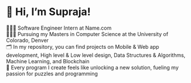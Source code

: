 # 👋 **Hi, I’m Supraja!**
👩🏻‍💻 Software Engineer Intern at Name.com </br>
👩🏻‍🎓 Pursuing my Masters in Computer Science at the University of Colorado, Denver </br>
🗂️ In my repository, you can find projects on Mobile & Web app development,  High level & Low level design, Data Structures & Algorithms, Machine Learning, and Blockchain </br>
🧩 Every program I create feels like unlocking a new solution, fueling my passion for puzzles and programming </br>
  
<!---
SuprajaGandhi/SuprajaGandhi is a ✨ special ✨ repository because its `README.md` (this file) appears on your GitHub profile.
You can click the Preview link to take a look at your changes.
--->
